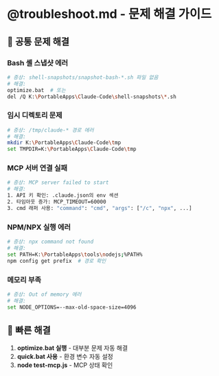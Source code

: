 # @troubleshoot.md - 문제 해결 가이드

## 🔧 공통 문제 해결

### Bash 셸 스냅샷 에러
```bash
# 증상: shell-snapshots/snapshot-bash-*.sh 파일 없음
# 해결:
optimize.bat  # 또는
del /Q K:\PortableApps\Claude-Code\shell-snapshots\*.sh
```

### 임시 디렉토리 문제
```bash
# 증상: /tmp/claude-* 경로 에러
# 해결:
mkdir K:\PortableApps\Claude-Code\tmp
set TMPDIR=K:\PortableApps\Claude-Code\tmp
```

### MCP 서버 연결 실패
```bash
# 증상: MCP server failed to start
# 해결:
1. API 키 확인: .claude.json의 env 섹션
2. 타임아웃 증가: MCP_TIMEOUT=60000
3. cmd 래퍼 사용: "command": "cmd", "args": ["/c", "npx", ...]
```

### NPM/NPX 실행 에러
```bash
# 증상: npx command not found
# 해결:
set PATH=K:\PortableApps\tools\nodejs;%PATH%
npm config get prefix  # 경로 확인
```

### 메모리 부족
```bash
# 증상: Out of memory 에러
# 해결:
set NODE_OPTIONS=--max-old-space-size=4096
```

## 🚀 빠른 해결
1. **optimize.bat 실행** - 대부분 문제 자동 해결
2. **quick.bat 사용** - 환경 변수 자동 설정
3. **node test-mcp.js** - MCP 상태 확인